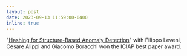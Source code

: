 ```yaml
---
layout: post
date: 2023-09-13 11:59:00-0400
inline: true
---
```

"[Hashing for Structure-Based Anomaly Detection](https://polimi365-my.sharepoint.com/:b:/g/personal/10755186_polimi_it/EXOGKYFNKiBHmrfCaOeFsC0BXmtN9EVRiwEi6G9glKz-vA?e=ZuoAEC)" with Filippo Leveni, Cesare Alippi and Giacomo Boracchi won the ICIAP best paper award.